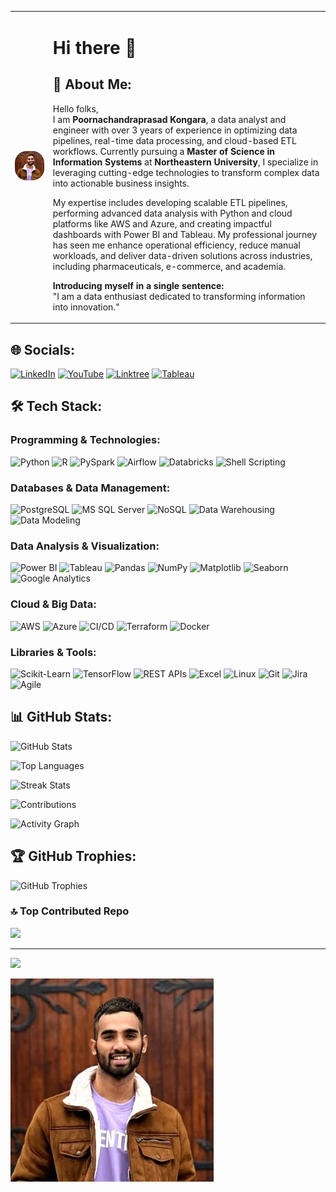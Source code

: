 <table>
  <tr>
    <td>
      <img src="https://github.com/Poornachandra77/Poornachandra77/blob/main/mine.jpeg" alt="Your Image" width="250" style="border-radius:40%; margin-right:20px;">
    </td>
    <td>
      <h1>Hi there 👋</h1>
      <h2>💫 About Me:</h2>
      <p>Hello folks,<br>
      I am <b>Poornachandraprasad Kongara</b>, a data analyst and engineer with over 3 years of experience in optimizing data pipelines, real-time data processing, and cloud-based ETL workflows. Currently pursuing a <b>Master of Science in Information Systems</b> at <b>Northeastern University</b>, I specialize in leveraging cutting-edge technologies to transform complex data into actionable business insights.</p>
      <p>My expertise includes developing scalable ETL pipelines, performing advanced data analysis with Python and cloud platforms like AWS and Azure, and creating impactful dashboards with Power BI and Tableau. My professional journey has seen me enhance operational efficiency, reduce manual workloads, and deliver data-driven solutions across industries, including pharmaceuticals, e-commerce, and academia.</p>
      <p><b>Introducing myself in a single sentence:</b><br>
      "I am a data enthusiast dedicated to transforming information into innovation."</p>
    </td>
  </tr>
</table>


## 🌐 Socials:
[![LinkedIn](https://img.shields.io/badge/LinkedIn-%230077B5.svg?logo=linkedin&logoColor=white)](https://www.linkedin.com/in/poornachandra-kongara/) 
[![YouTube](https://img.shields.io/badge/YouTube-%23FF0000.svg?logo=YouTube&logoColor=white)](https://www.youtube.com/@chandukongara7) 
[![Linktree](https://img.shields.io/badge/Linktree-%23e14c7b.svg?logo=Linktree&logoColor=white)](https://linktr.ee/poornachandrakongara)
[![Tableau](https://img.shields.io/badge/Tableau-%23E97627.svg?logo=Tableau&logoColor=white)](https://public.tableau.com/app/profile/poornachandraprasad.kongara/vizzes)


## 🛠️ Tech Stack:

### Programming & Technologies:
![Python](https://img.shields.io/badge/Python-3776AB?style=flat&logo=python&logoColor=white)
![R](https://img.shields.io/badge/R-276DC3?style=flat&logo=r&logoColor=white)
![PySpark](https://img.shields.io/badge/PySpark-E25A1C?style=flat&logo=apache-spark&logoColor=white)
![Airflow](https://img.shields.io/badge/Airflow-017CEE?style=flat&logo=apache-airflow&logoColor=white)
![Databricks](https://img.shields.io/badge/Databricks-FF3621?style=flat&logo=databricks&logoColor=white)
![Shell Scripting](https://img.shields.io/badge/Shell_Scripting-4EAA25?style=flat&logo=gnu-bash&logoColor=white)

### Databases & Data Management:
![PostgreSQL](https://img.shields.io/badge/PostgreSQL-336791?style=flat&logo=postgresql&logoColor=white)
![MS SQL Server](https://img.shields.io/badge/MS_SQL_Server-CC2927?style=flat&logo=microsoft-sql-server&logoColor=white)
![NoSQL](https://img.shields.io/badge/NoSQL-7B1213?style=flat)
![Data Warehousing](https://img.shields.io/badge/Data_Warehousing-0066CC?style=flat)
![Data Modeling](https://img.shields.io/badge/Data_Modeling-008C8C?style=flat)

### Data Analysis & Visualization:
![Power BI](https://img.shields.io/badge/Power_BI-F2C811?style=flat&logo=powerbi&logoColor=black)
![Tableau](https://img.shields.io/badge/Tableau-E97627?style=flat&logo=tableau&logoColor=white)
![Pandas](https://img.shields.io/badge/Pandas-150458?style=flat&logo=pandas&logoColor=white)
![NumPy](https://img.shields.io/badge/NumPy-013243?style=flat&logo=numpy&logoColor=white)
![Matplotlib](https://img.shields.io/badge/Matplotlib-013243?style=flat&logo=python&logoColor=white)
![Seaborn](https://img.shields.io/badge/Seaborn-0078D4?style=flat)
![Google Analytics](https://img.shields.io/badge/Google_Analytics-E37400?style=flat&logo=google-analytics&logoColor=white)

### Cloud & Big Data:
![AWS](https://img.shields.io/badge/AWS-232F3E?style=flat&logo=amazon-aws&logoColor=white)
![Azure](https://img.shields.io/badge/Azure-0078D4?style=flat&logo=microsoft-azure&logoColor=white)
![CI/CD](https://img.shields.io/badge/CI/CD-2C8EBB?style=flat)
![Terraform](https://img.shields.io/badge/Terraform-623CE4?style=flat&logo=terraform&logoColor=white)
![Docker](https://img.shields.io/badge/Docker-2496ED?style=flat&logo=docker&logoColor=white)

### Libraries & Tools:
![Scikit-Learn](https://img.shields.io/badge/Scikit--Learn-F7931E?style=flat&logo=scikit-learn&logoColor=white)
![TensorFlow](https://img.shields.io/badge/TensorFlow-FF6F00?style=flat&logo=tensorflow&logoColor=white)
![REST APIs](https://img.shields.io/badge/REST_APIs-FF6D00?style=flat)
![Excel](https://img.shields.io/badge/Excel-217346?style=flat&logo=microsoft-excel&logoColor=white)
![Linux](https://img.shields.io/badge/Linux-FCC624?style=flat&logo=linux&logoColor=black)
![Git](https://img.shields.io/badge/Git-F05032?style=flat&logo=git&logoColor=white)
![Jira](https://img.shields.io/badge/Jira-0052CC?style=flat&logo=jira&logoColor=white)
![Agile](https://img.shields.io/badge/Agile-5D4E8A?style=flat)

## 📊 GitHub Stats:

![GitHub Stats](https://github-readme-stats.vercel.app/api?username=Poornachandra77&show_icons=true&theme=radical)

![Top Languages](https://github-readme-stats.vercel.app/api/top-langs/?username=Poornachandra77&layout=compact&theme=radical)

![Streak Stats](https://github-readme-streak-stats.herokuapp.com/?user=Poornachandra77&theme=radical)

![Contributions](https://github-profile-summary-cards.vercel.app/api/cards/profile-details?username=Poornachandra77&theme=radical)

![Activity Graph](https://github-readme-activity-graph.vercel.app/graph?username=Poornachandra77&theme=radical&hide_border=true)

## 🏆 GitHub Trophies:
![GitHub Trophies](https://github-profile-trophy.vercel.app/?username=Poornachandra77&theme=radical&no-frame=true&margin-w=15)

### 🔝 Top Contributed Repo
![](https://github-contributor-stats.vercel.app/api?username=Poornachandra77&limit=5&theme=dark&combine_all_yearly_contributions=true)

---
[![](https://visitcount.itsvg.in/api?id=Poornachandra77&icon=0&color=0)](https://visitcount.itsvg.in)

![Alt Text](https://github.com/Poornachandra77/Poornachandra77/blob/main/mine.jpeg)


<!-- Proudly created with GPRM ( https://gprm.itsvg.in ) -->
